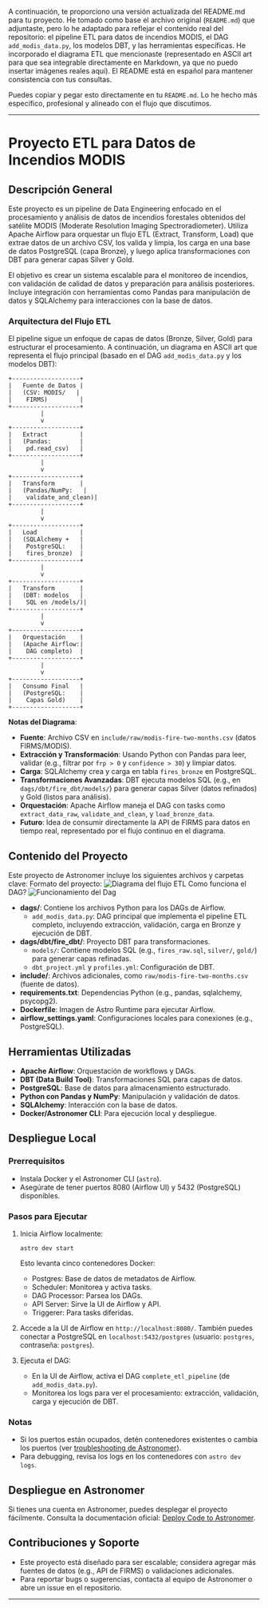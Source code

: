 A continuación, te proporciono una versión actualizada del README.md para tu proyecto. He tomado como base el archivo original (`README.md`) que adjuntaste, pero lo he adaptado para reflejar el contenido real del repositorio: el pipeline ETL para datos de incendios MODIS, el DAG `add_modis_data.py`, los modelos DBT, y las herramientas específicas. He incorporado el diagrama ETL que mencionaste (representado en ASCII art para que sea integrable directamente en Markdown, ya que no puedo insertar imágenes reales aquí). El README está en español para mantener consistencia con tus consultas.

Puedes copiar y pegar esto directamente en tu `README.md`. Lo he hecho más específico, profesional y alineado con el flujo que discutimos.

---

# Proyecto ETL para Datos de Incendios MODIS

## Descripción General

Este proyecto es un pipeline de Data Engineering enfocado en el procesamiento y análisis de datos de incendios forestales obtenidos del satélite MODIS (Moderate Resolution Imaging Spectroradiometer). Utiliza Apache Airflow para orquestar un flujo ETL (Extract, Transform, Load) que extrae datos de un archivo CSV, los valida y limpia, los carga en una base de datos PostgreSQL (capa Bronze), y luego aplica transformaciones con DBT para generar capas Silver y Gold.

El objetivo es crear un sistema escalable para el monitoreo de incendios, con validación de calidad de datos y preparación para análisis posteriores. Incluye integración con herramientas como Pandas para manipulación de datos y SQLAlchemy para interacciones con la base de datos.

### Arquitectura del Flujo ETL

El pipeline sigue un enfoque de capas de datos (Bronze, Silver, Gold) para estructurar el procesamiento. A continuación, un diagrama en ASCII art que representa el flujo principal (basado en el DAG `add_modis_data.py` y los modelos DBT):

```
+-------------------+
|   Fuente de Datos |
|   (CSV: MODIS/   |
|    FIRMS)         |
+-------------------+
         |
         v
+-------------------+
|   Extract         |
|   (Pandas:        |
|    pd.read_csv)   |
+-------------------+
         |
         v
+-------------------+
|   Transform       |
|   (Pandas/NumPy:   |
|    validate_and_clean)|
+-------------------+
         |
         v
+-------------------+
|   Load            |
|   (SQLAlchemy +   |
|    PostgreSQL:    |
|    fires_bronze)  |
+-------------------+
         |
         v
+-------------------+
|   Transform       |
|   (DBT: modelos   |
|    SQL en /models/)|
+-------------------+
         |
         v
+-------------------+
|   Orquestación    |
|   (Apache Airflow:|
|    DAG completo)  |
+-------------------+
         |
         v
+-------------------+
|   Consumo Final   |
|   (PostgreSQL:    |
|    Capas Gold)    |
+-------------------+
```

**Notas del Diagrama**:
- **Fuente**: Archivo CSV en `include/raw/modis-fire-two-months.csv` (datos FIRMS/MODIS).
- **Extracción y Transformación**: Usando Python con Pandas para leer, validar (e.g., filtrar por `frp > 0` y `confidence > 30`) y limpiar datos.
- **Carga**: SQLAlchemy crea y carga en tabla `fires_bronze` en PostgreSQL.
- **Transformaciones Avanzadas**: DBT ejecuta modelos SQL (e.g., en `dags/dbt/fire_dbt/models/`) para generar capas Silver (datos refinados) y Gold (listos para análisis).
- **Orquestación**: Apache Airflow maneja el DAG con tasks como `extract_data_raw`, `validate_and_clean`, y `load_bronze_data`.
- **Futuro**: Idea de consumir directamente la API de FIRMS para datos en tiempo real, representado por el flujo continuo en el diagrama.

## Contenido del Proyecto
Este proyecto de Astronomer incluye los siguientes archivos y carpetas clave:
Formato del proyecto:
![Diagrama del flujo ETL](./public/etl-firms.png)
Como funciona el DAG?
![Funcionamiento del Dag](./public/howworks.png)

- **dags/**: Contiene los archivos Python para los DAGs de Airflow.
  - `add_modis_data.py`: DAG principal que implementa el pipeline ETL completo, incluyendo extracción, validación, carga en Bronze y ejecución de DBT.
- **dags/dbt/fire_dbt/**: Proyecto DBT para transformaciones.
  - `models/`: Contiene modelos SQL (e.g., `fires_raw.sql`, `silver/`, `gold/`) para generar capas refinadas.
  - `dbt_project.yml` y `profiles.yml`: Configuración de DBT.
- **include/**: Archivos adicionales, como `raw/modis-fire-two-months.csv` (fuente de datos).
- **requirements.txt**: Dependencias Python (e.g., pandas, sqlalchemy, psycopg2).
- **Dockerfile**: Imagen de Astro Runtime para ejecutar Airflow.
- **airflow_settings.yaml**: Configuraciones locales para conexiones (e.g., PostgreSQL).

## Herramientas Utilizadas

- **Apache Airflow**: Orquestación de workflows y DAGs.
- **DBT (Data Build Tool)**: Transformaciones SQL para capas de datos.
- **PostgreSQL**: Base de datos para almacenamiento estructurado.
- **Python con Pandas y NumPy**: Manipulación y validación de datos.
- **SQLAlchemy**: Interacción con la base de datos.
- **Docker/Astronomer CLI**: Para ejecución local y despliegue.

## Despliegue Local

### Prerrequisitos
- Instala Docker y el Astronomer CLI (`astro`).
- Asegúrate de tener puertos 8080 (Airflow UI) y 5432 (PostgreSQL) disponibles.

### Pasos para Ejecutar
1. Inicia Airflow localmente:
   ```
   astro dev start
   ```
   Esto levanta cinco contenedores Docker:
   - Postgres: Base de datos de metadatos de Airflow.
   - Scheduler: Monitorea y activa tasks.
   - DAG Processor: Parsea los DAGs.
   - API Server: Sirve la UI de Airflow y API.
   - Triggerer: Para tasks diferidas.

2. Accede a la UI de Airflow en `http://localhost:8080/`. También puedes conectar a PostgreSQL en `localhost:5432/postgres` (usuario: `postgres`, contraseña: `postgres`).

3. Ejecuta el DAG:
   - En la UI de Airflow, activa el DAG `complete_etl_pipeline` (de `add_modis_data.py`).
   - Monitorea los logs para ver el procesamiento: extracción, validación, carga y ejecución de DBT.

### Notas
- Si los puertos están ocupados, detén contenedores existentes o cambia los puertos (ver [troubleshooting de Astronomer](https://www.astronomer.io/docs/astro/cli/troubleshoot-locally#ports-are-not-available-for-my-local-airflow-webserver)).
- Para debugging, revisa los logs en los contenedores con `astro dev logs`.

## Despliegue en Astronomer

Si tienes una cuenta en Astronomer, puedes desplegar el proyecto fácilmente. Consulta la documentación oficial: [Deploy Code to Astronomer](https://www.astronomer.io/docs/astro/deploy-code/).

## Contribuciones y Soporte

- Este proyecto está diseñado para ser escalable; considera agregar más fuentes de datos (e.g., API de FIRMS) o validaciones adicionales.
- Para reportar bugs o sugerencias, contacta al equipo de Astronomer o abre un issue en el repositorio.

---